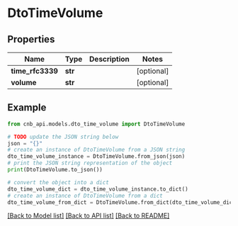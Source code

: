 # DtoTimeVolume


## Properties

Name | Type | Description | Notes
------------ | ------------- | ------------- | -------------
**time_rfc3339** | **str** |  | [optional] 
**volume** | **str** |  | [optional] 

## Example

```python
from cnb_api.models.dto_time_volume import DtoTimeVolume

# TODO update the JSON string below
json = "{}"
# create an instance of DtoTimeVolume from a JSON string
dto_time_volume_instance = DtoTimeVolume.from_json(json)
# print the JSON string representation of the object
print(DtoTimeVolume.to_json())

# convert the object into a dict
dto_time_volume_dict = dto_time_volume_instance.to_dict()
# create an instance of DtoTimeVolume from a dict
dto_time_volume_from_dict = DtoTimeVolume.from_dict(dto_time_volume_dict)
```
[[Back to Model list]](../README.md#documentation-for-models) [[Back to API list]](../README.md#documentation-for-api-endpoints) [[Back to README]](../README.md)


